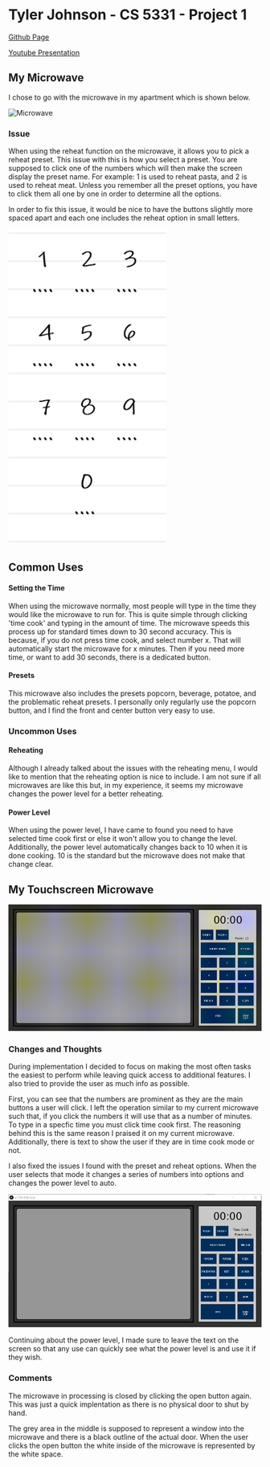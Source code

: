 # Tyler Johnson - CS 5331 - Project 1

[Github Page](https://tylermackj.github.io/p1TylerJohnson/)

[Youtube Presentation](https://youtu.be/q6YBKWSxpA0)

## My Microwave

I chose to go with the microwave in my apartment which is shown below.

![Microwave](./pictures/realMicrowave.png)

### Issue

When using the reheat function on the microwave, it allows you to pick a reheat preset. This issue with this is how you select a preset. You are supposed to click one of the numbers which will then make the screen display the preset name. For example: 1 is used to reheat pasta, and 2 is used to reheat meat. Unless you remember all the preset options, you have to click them all one by one in order to determine all the options.

In order to fix this issue, it would be nice to have the buttons slightly more spaced apart and each one includes the reheat option in small letters.

![Preset Sketch](./pictures/presetSketch.png)

## Common Uses

#### Setting the Time

When using the microwave normally, most people will type in the time they would like the microwave to run for. This is quite simple through clicking 'time cook' and typing in the amount of time. The microwave speeds this process up for standard times down to 30 second accuracy. This is because, if you do not press time cook, and select number x. That will automatically start the microwave for x minutes. Then if you need more time, or want to add 30 seconds, there is a dedicated button.

#### Presets

This microwave also includes the presets popcorn, beverage, potatoe, and the problematic reheat presets. I personally only regularly use the popcorn button, and I find the front and center button very easy to use.

### Uncommon Uses

#### Reheating

Although I already talked about the issues with the reheating menu, I would like to mention that the reheating option is nice to include. I am not sure if all microwaves are like this but, in my experience, it seems my microwave changes the power level for a better reheating. 

#### Power Level

When using the power level, I have came to found you need to have selected time cook first or else it won't allow you to change the level. Additionally, the power level automatically changes back to 10 when it is done cooking. 10 is the standard but the microwave does not make that change clear.

## My Touchscreen Microwave

![Processing Microwave Gif](./pictures/processingMicrowave.gif)

### Changes and Thoughts

During implementation I decided to focus on making the most often tasks the easiest to perform while leaving quick access to additional features. I also tried to provide the user as much info as possible.

First, you can see that the numbers are prominent as they are the main buttons a user will click. I left the operation similar to my current microwave such that, if you click the numbers it will use that as a number of minutes. To type in a specfic time you must click time cook first. The reasoning behind this is the same reason I praised it on my current microwave. Additionally, there is text to show the user if they are in time cook mode or not.

I also fixed the issues I found with the preset and reheat options. When the user selects that mode it changes a series of numbers into options and changes the power level to auto.

![Processing Microwave Preheat](./pictures/processingMicrowave.png)

Continuing about the power level, I made sure to leave the text on the screen so that any use can quickly see what the power level is and use it if they wish.

### Comments

The microwave in processing is closed by clicking the open button again. This was just a quick implentation as there is no physical door to shut by hand.

The grey area in the middle is supposed to represent a window into the microwave and there is a black outline of the actual door. When the user clicks the open button the white inside of the microwave is represented by the white space.
